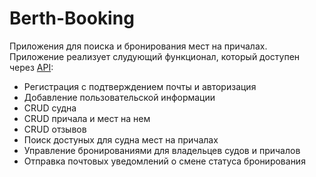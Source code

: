# Berth-Booking
Приложения для поиска и бронирования мест на причалах.<br>
Приложение реализует слудующий функционал, который доступен через [API](https://documenter.getpostman.com/view/7139235/S1EJWg3C?version=latest):
* Регистрация с подтверждением почты и авторизация
* Добавление пользовательской информации
* CRUD судна
* CRUD причала и мест на нем
* CRUD отзывов
* Поиск достуных для судна мест на причалах
* Управление бронированиями для владельцев судов и причалов
* Отправка почтовых уведомлений о смене статуса бронирования

